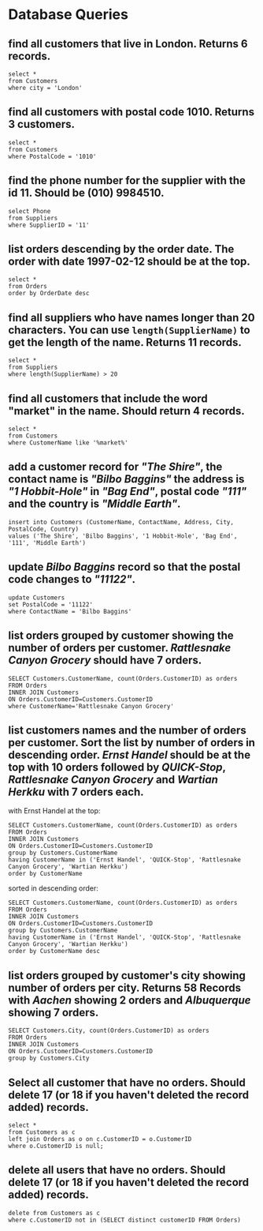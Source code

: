 # Database Queries

## find all customers that live in London. Returns 6 records.
```
select *
from Customers
where city = 'London'
```

## find all customers with postal code 1010. Returns 3 customers.
```
select *
from Customers
where PostalCode = '1010'
```

## find the phone number for the supplier with the id 11. Should be (010) 9984510.
```
select Phone
from Suppliers
where SupplierID = '11'
```

## list orders descending by the order date. The order with date 1997-02-12 should be at the top.
```
select *
from Orders
order by OrderDate desc
```

## find all suppliers who have names longer than 20 characters. You can use `length(SupplierName)` to get the length of the name. Returns 11 records.
```
select *
from Suppliers
where length(SupplierName) > 20
```

## find all customers that include the word "market" in the name. Should return 4 records.
```
select *
from Customers
where CustomerName like '%market%'
```

## add a customer record for _"The Shire"_, the contact name is _"Bilbo Baggins"_ the address is _"1 Hobbit-Hole"_ in _"Bag End"_, postal code _"111"_ and the country is _"Middle Earth"_.
```
insert into Customers (CustomerName, ContactName, Address, City, PostalCode, Country)
values ('The Shire', 'Bilbo Baggins', '1 Hobbit-Hole', 'Bag End', '111', 'Middle Earth')
```

## update _Bilbo Baggins_ record so that the postal code changes to _"11122"_.
```
update Customers
set PostalCode = '11122'
where ContactName = 'Bilbo Baggins'
```

## list orders grouped by customer showing the number of orders per customer. _Rattlesnake Canyon Grocery_ should have 7 orders.
```
SELECT Customers.CustomerName, count(Orders.CustomerID) as orders
FROM Orders
INNER JOIN Customers
ON Orders.CustomerID=Customers.CustomerID
where CustomerName='Rattlesnake Canyon Grocery'
```

## list customers names and the number of orders per customer. Sort the list by number of orders in descending order. _Ernst Handel_ should be at the top with 10 orders followed by _QUICK-Stop_, _Rattlesnake Canyon Grocery_ and _Wartian Herkku_ with 7 orders each.
with Ernst Handel at the top:
```
SELECT Customers.CustomerName, count(Orders.CustomerID) as orders
FROM Orders
INNER JOIN Customers
ON Orders.CustomerID=Customers.CustomerID
group by Customers.CustomerName
having CustomerName in ('Ernst Handel', 'QUICK-Stop', 'Rattlesnake Canyon Grocery', 'Wartian Herkku')
order by CustomerName
```

sorted in descending order:
```
SELECT Customers.CustomerName, count(Orders.CustomerID) as orders
FROM Orders
INNER JOIN Customers
ON Orders.CustomerID=Customers.CustomerID
group by Customers.CustomerName
having CustomerName in ('Ernst Handel', 'QUICK-Stop', 'Rattlesnake Canyon Grocery', 'Wartian Herkku')
order by CustomerName desc
```

## list orders grouped by customer's city showing number of orders per city. Returns 58 Records with _Aachen_ showing 2 orders and _Albuquerque_ showing 7 orders.
```
SELECT Customers.City, count(Orders.CustomerID) as orders
FROM Orders
INNER JOIN Customers
ON Orders.CustomerID=Customers.CustomerID
group by Customers.City
```

## Select all customer that have no orders. Should delete 17 (or 18 if you haven't deleted the record added) records.
```
select *
from Customers as c
left join Orders as o on c.CustomerID = o.CustomerID
where o.CustomerID is null;
```

## delete all users that have no orders. Should delete 17 (or 18 if you haven't deleted the record added) records.
```
delete from Customers as c
where c.CustomerID not in (SELECT distinct customerID FROM Orders)
```